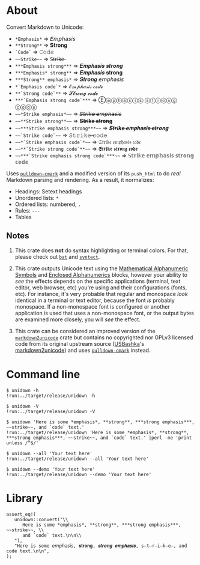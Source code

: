 # About

Convert Markdown to Unicode:

* `*Emphasis*` => 𝘌𝘮𝘱𝘩𝘢𝘴𝘪𝘴
* `**Strong**` => 𝐒𝐭𝐫𝐨𝐧𝐠
* `` `Code` `` => 𝙲𝚘𝚍𝚎
* `~~Strike~~` => S̶t̶r̶i̶k̶e̶
* `***Emphasis strong***` => 𝑬𝒎𝒑𝒉𝒂𝒔𝒊𝒔 𝒔𝒕𝒓𝒐𝒏𝒈
* `***Emphasis* strong**` => 𝑬𝒎𝒑𝒉𝒂𝒔𝒊𝒔 𝐬𝐭𝐫𝐨𝐧𝐠
* `***Strong** emphasis*` => 𝑺𝒕𝒓𝒐𝒏𝒈 𝘦𝘮𝘱𝘩𝘢𝘴𝘪𝘴
* `` *`Emphasis code`* `` => ℰ𝓂𝓅𝒽𝒶𝓈𝒾𝓈 𝒸ℴ𝒹ℯ
* `` **`Strong code`** `` => 𝓢𝓽𝓻𝓸𝓷𝓰 𝓬𝓸𝓭𝓮
* `` ***`Emphasis strong code`*** `` => Ⓔⓜⓟⓗⓐⓢⓘⓢ ⓢⓣⓡⓞⓝⓖ ⓒⓞⓓⓔ
* `~~*Strike emphasis*~~` => 𝘚̶𝘵̶𝘳̶𝘪̶𝘬̶𝘦̶ ̶𝘦̶𝘮̶𝘱̶𝘩̶𝘢̶𝘴̶𝘪̶𝘴̶
* `~~**Strike strong**~~` => 𝐒̶𝐭̶𝐫̶𝐢̶𝐤̶𝐞̶ ̶𝐬̶𝐭̶𝐫̶𝐨̶𝐧̶𝐠̶
* `~~***Strike emphasis strong***~~` => 𝑺̶𝒕̶𝒓̶𝒊̶𝒌̶𝒆̶ ̶𝒆̶𝒎̶𝒑̶𝒉̶𝒂̶𝒔̶𝒊̶𝒔̶ ̶𝒔̶𝒕̶𝒓̶𝒐̶𝒏̶𝒈̶
* `` ~~`Strike code`~~ `` => 𝚂̶𝚝̶𝚛̶𝚒̶𝚔̶𝚎̶ ̶𝚌̶𝚘̶𝚍̶𝚎̶
* `` ~~*`Strike emphasis code`*~~ `` => 𝔖𝔱𝔯𝔦𝔨𝔢 𝔢𝔪𝔭𝔥𝔞𝔰𝔦𝔰 𝔠𝔬𝔡𝔢
* `` ~~**`Strike strong code`**~~ `` => 𝕾𝖙𝖗𝖎𝖐𝖊 𝖘𝖙𝖗𝖔𝖓𝖌 𝖈𝖔𝖉𝖊
* `` ~~***`Strike emphasis strong code`***~~ `` => 𝕊𝕥𝕣𝕚𝕜𝕖 𝕖𝕞𝕡𝕙𝕒𝕤𝕚𝕤 𝕤𝕥𝕣𝕠𝕟𝕘 𝕔𝕠𝕕𝕖

Uses [`pulldown-cmark`] and a modified version of its `push_html` to do *real* Markdown parsing and
rendering.
As a result, it normalizes:

* Headings: Setext headings
* Unordered lists: `*`
* Ordered lists: numbered, `.`
* Rules: `---`
* Tables

## Notes

1. This crate does **not** do syntax highlighting or terminal colors.
   For that, please check out [`bat`] and [`syntect`].

2. This crate outputs Unicode text using the [Mathematical Alphanumeric Symbols] and
   [Enclosed Alphanumerics] blocks, however your ability to *see* the effects depends on the
   specific applications (terminal, text editor, web browser, etc) you're using and their
   configurations (fonts, etc).
   For instance, it's very probable that regular and monospace *look* identical in a terminal or
   text editor, because the font *is* probably monospace.
   If a non-monospace font is configured or another application is used that uses a non-monospace
   font, or the output bytes are examined more closely, you will *see* the effect.

3. This crate can be considered an improved version of the [`markdown2unicode`] crate but contains
   no copyrighted nor GPLv3 licensed code from its original upstream source ([USBashka]'s
   [markdown2unicode]) and uses [`pulldown-cmark`] instead.

# Command line

```text
$ unidown -h
!run:../target/release/unidown -h
```

```text
$ unidown -V
!run:../target/release/unidown -V
```

```text
$ unidown 'Here is some *emphasis*, **strong**, ***strong emphasis***, ~~strike~~, and `code` text.'
!run:../target/release/unidown 'Here is some *emphasis*, **strong**, ***strong emphasis***, ~~strike~~, and `code` text.' |perl -ne 'print unless /^$/'
```

```text
$ unidown --all 'Your text here'
!run:../target/release/unidown --all 'Your text here'
```

```text
$ unidown --demo 'Your text here'
!run:../target/release/unidown --demo 'Your text here'
```

# Library

```
assert_eq!(
   unidown::convert("\\
      Here is some *emphasis*, **strong**, ***strong emphasis***, ~~strike~~, \\
      and `code` text.\n\n\\
   "),
   "Here is some 𝘦𝘮𝘱𝘩𝘢𝘴𝘪𝘴, 𝐬𝐭𝐫𝐨𝐧𝐠, 𝒔𝒕𝒓𝒐𝒏𝒈 𝒆𝒎𝒑𝒉𝒂𝒔𝒊𝒔, s̶t̶r̶i̶k̶e̶, and 𝚌𝚘𝚍𝚎 text.\n\n",
);
```

[`bat`]: https://crates.io/crates/bat
[`markdown2unicode`]: https://crates.io/crates/markdown2unicode
[`pulldown-cmark`]: https://crates.io/crates/pulldown-cmark
[`syntect`]: https://crates.io/crates/syntect

[Mathematical Alphanumeric Symbols]: https://en.wikipedia.org/wiki/Mathematical_Alphanumeric_Symbols
[Enclosed Alphanumerics]: https://en.wikipedia.org/wiki/Enclosed_Alphanumerics

[USBashka]: https://github.com/USBashka
[markdown2unicode]: https://github.com/USBashka/markdown2unicode

